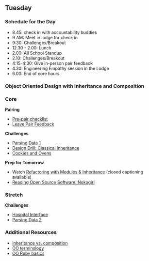 ## Tuesday

### Schedule for the Day
- 8.45: check in with accountability buddies
- 9 AM: Meet in lodge for check in
- 9:30: Challenges/Breakout
- 12.30 - 2.00: Lunch
- 2.00: All School Standup
- 2.10: Challenges/Breakout
- 4:15-4:30: Give in-person pair feedback
- 4.30: Engineering Empathy session in the Lodge
- 6.00: End of core hours

### Object Oriented Design with Inheritance and Composition

### Core

**Pairing**
- [Pre-pair checklist](../resources/pair-checkin-tips.md)
- [Leave Pair Feedback](../feedback.md)

**Challenges**

- [Parsing Data 1](../../../../parsing-data-1-csv-in-csv-out-challenge)
- [Design Drill: Classical Inheritance](../../../../design-drill-classical-inheritance-challenge)
- [Cookies and Ovens](../../../../cookies-and-ovens-challenge)

**Prep for Tomorrow**
- Watch [Refactoring with Modules & Inheritance](https://talks.devbootcamp.com/refactoring-with-modules-and-inheritance) (closed captioning available)
- [Reading Open Source Software: Nokogiri](../readings/reading-oss/README.md)

### Stretch

**Challenges**

- [Hospital Interface](../../../../hospital-interface-challenge)
- [Parsing Data 2](../../../../parsing-data-2-csv-in-anything-out-challenge)

### Additional Resources
- [Inheritance vs. composition](http://ruby.learncodethehardway.org/book/ex44.html)
- [OO terminology](../resources/oop-terminology.md)
- [OO Ruby basics](http://www.tutorialspoint.com/ruby/ruby_object_oriented.htm)
